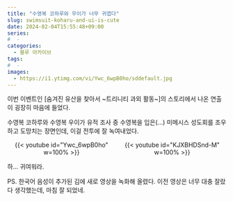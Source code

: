```yaml
---
title: "수영복 코하루와 우이가 너무 귀엽다"
slug: swimsuit-koharu-and-ui-is-cute
date: 2024-02-04T15:55:48+09:00
series:
#  - 
categories:
  - 블루 아카이브
tags:
#  - 
images:
  - https://i1.ytimg.com/vi/Ywc_6wpB0ho/sddefault.jpg
---
```


이번 이벤트인 \[숨겨진 유산을 찾아서 \~트리니티 과외 활동\~\]의 스토리에서 나온 연출이 굉장히 마음에 들었다.

수영복 코하루와 수영복 우이가 유적 조사 중 수영복을 입은(...) 미메시스 성도회를 조우하고 도망치는 장면인데, 이걸 전투에 잘 녹여내었다.

<div align="center"><div style="display: flex; justify-content: space-between;">
<div style="width: 49.5%">
{{< youtube id="Ywc_6wpB0ho" w=100% >}}
</div>
<div style="width: 49.5%">
{{< youtube id="KJXBHDSnd-M" w=100% >}}
</div>
</div></div>

하... 귀여워라.

PS. 한국어 음성이 추가된 김에 새로 영상을 녹화해 올렸다. 이전 영상은 너무 대충 잘랐다 생각했는데, 마침 잘 되었네.
